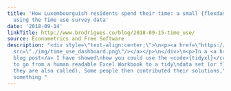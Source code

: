 ```yaml
---
title: 'How Luxembourguish residents spend their time: a small {flexdashboard} demo
  using the Time use survey data'
date: '2018-09-14'
linkTitle: http://www.brodrigues.co/blog/2018-09-15-time_use/
source: Econometrics and Free Software
description: "<div style=\"text-align:center;\">\n<p><a href=\"https://brodriguesco.shinyapps.io/time_use_luxembourg/\">\n<img
  src=\"./img/time_use_dashboard.png\"/></a></p>\n</div>\n<p>In a <a href=\"http://www.brodrigues.co/blog/2018-09-11-human_to_machine/\">previous
  blog post</a> I have showed\nhow you could use the <code>{tidyxl}</code> package
  to go from a human readable Excel Workbook to a tidy\ndata set (or flat file, as
  they are also called). Some people then contributed their solutions,\nwhich is always
  something "
---
```

